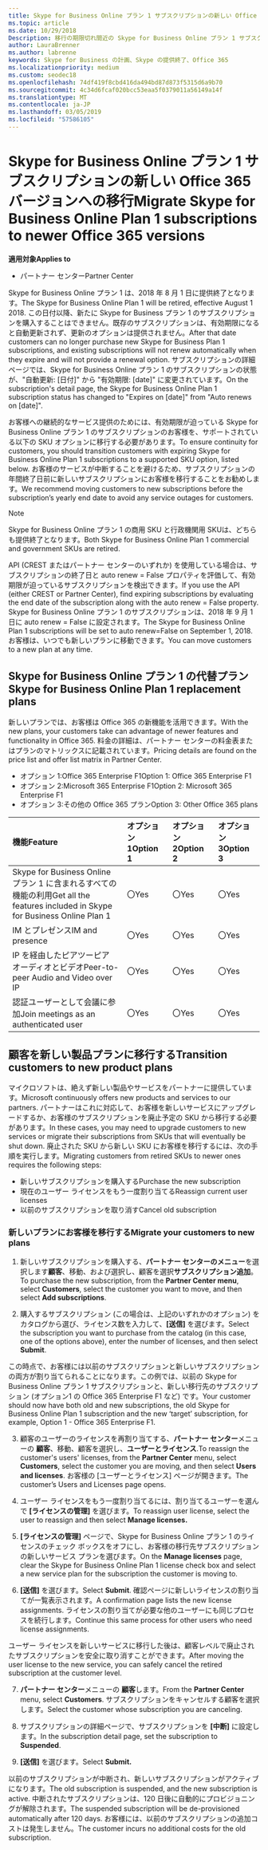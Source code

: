 ```yaml
---
title: Skype for Business Online プラン 1 サブスクリプションの新しい Office 365 バージョンへの移行 | パートナー センター
ms.topic: article
ms.date: 10/29/2018
Description: 移行の期限切れ間近の Skype for Business Online プラン 1 サブスクリプション サポートされている SKU のオプションをお客様。 サブスクリプションの年間の終了日より前に、の新しいサブスクリプションに顧客を移動することをお勧めします。
author: LauraBrenner
ms.author: labrenne
keywords: Skype for Business の計画、Skype の提供終了、Office 365
ms.localizationpriority: medium
ms.custom: seodec18
ms.openlocfilehash: 74df419f8cbd416da494bd87d873f5315d6a9b70
ms.sourcegitcommit: 4c34d6fcaf020bcc53eaa5f0379011a56149a14f
ms.translationtype: MT
ms.contentlocale: ja-JP
ms.lasthandoff: 03/05/2019
ms.locfileid: "57586105"
---
```

# <a name="migrate-skype-for-business-online-plan-1-subscriptions-to-newer-office-365-versions"></a><span data-ttu-id="c8cdb-105">Skype for Business Online プラン 1 サブスクリプションの新しい Office 365 バージョンへの移行</span><span class="sxs-lookup"><span data-stu-id="c8cdb-105">Migrate Skype for Business Online Plan 1 subscriptions to newer Office 365 versions</span></span>

<span data-ttu-id="c8cdb-106">**適用対象**</span><span class="sxs-lookup"><span data-stu-id="c8cdb-106">**Applies to**</span></span>

- <span data-ttu-id="c8cdb-107">パートナー センター</span><span class="sxs-lookup"><span data-stu-id="c8cdb-107">Partner Center</span></span>

<span data-ttu-id="c8cdb-108">Skype for Business Online プラン 1 は、2018 年 8 月 1 日に提供終了となります。</span><span class="sxs-lookup"><span data-stu-id="c8cdb-108">The Skype for Business Online Plan 1 will be retired, effective August 1 2018.</span></span> <span data-ttu-id="c8cdb-109">この日付以降、新たに Skype for Business プラン 1 のサブスクリプションを購入することはできません。既存のサブスクリプションは、有効期限になると自動更新されず、更新のオプションは提供されません。</span><span class="sxs-lookup"><span data-stu-id="c8cdb-109">After that date customers can no longer purchase new Skype for Business Plan 1 subscriptions, and existing subscriptions will not renew automatically when they expire and will not provide a renewal option.</span></span> <span data-ttu-id="c8cdb-110">サブスクリプションの詳細ページでは、Skype for Business Online プラン 1 のサブスクリプションの状態が、"自動更新: [日付]" から "有効期限: [date]" に変更されています。</span><span class="sxs-lookup"><span data-stu-id="c8cdb-110">On the subscription's detail page, the Skype for Business Online Plan 1 subscription status has changed to "Expires on [date]" from "Auto renews on [date]".</span></span>  

<span data-ttu-id="c8cdb-111">お客様への継続的なサービス提供のためには、有効期限が迫っている Skype for Business Online プラン 1 のサブスクリプションのお客様を、サポートされている以下の SKU オプションに移行する必要があります。</span><span class="sxs-lookup"><span data-stu-id="c8cdb-111">To ensure continuity for customers, you should transition customers with expiring Skype for Business Online Plan 1 subscriptions to a supported SKU option, listed below.</span></span> <span data-ttu-id="c8cdb-112">お客様のサービスが中断することを避けるため、サブスクリプションの年間終了日前に新しいサブスクリプションにお客様を移行することをお勧めします。</span><span class="sxs-lookup"><span data-stu-id="c8cdb-112">We recommend moving customers to new subscriptions before the subscription’s yearly end date to avoid any service outages for customers.</span></span> 

>[!NOTE]
><span data-ttu-id="c8cdb-113">Skype for Business Online プラン 1 の商用 SKU と行政機関用 SKUは、どちらも提供終了となります。</span><span class="sxs-lookup"><span data-stu-id="c8cdb-113">Both Skype for Business Online Plan 1 commercial and government SKUs are retired.</span></span>

<span data-ttu-id="c8cdb-114">API (CREST またはパートナー センターのいずれか) を使用している場合は、サブスクリプションの終了日と auto renew = False プロパティを評価して、有効期限が迫っているサブスクリプションを検出できます。</span><span class="sxs-lookup"><span data-stu-id="c8cdb-114">If you use the API (either CREST or Partner Center), find expiring subscriptions by evaluating the end date of the subscription along with the auto renew = False property.</span></span> <span data-ttu-id="c8cdb-115">Skype for Business Online プラン 1 のサブスクリプションは、2018 年 9 月 1 日に auto renew = False に設定されます。</span><span class="sxs-lookup"><span data-stu-id="c8cdb-115">The Skype for Business Online Plan 1 subscriptions will be set to auto renew=False on September 1, 2018.</span></span> <span data-ttu-id="c8cdb-116">お客様は、いつでも新しいプランに移動できます。</span><span class="sxs-lookup"><span data-stu-id="c8cdb-116">You can move customers to a new plan at any time.</span></span> 

## <a name="skype-for-business-online-plan-1-replacement-plans"></a><span data-ttu-id="c8cdb-117">Skype for Business Online プラン 1 の代替プラン</span><span class="sxs-lookup"><span data-stu-id="c8cdb-117">Skype for Business Online Plan 1 replacement plans</span></span>

<span data-ttu-id="c8cdb-118">新しいプランでは、お客様は Office 365 の新機能を活用できます。</span><span class="sxs-lookup"><span data-stu-id="c8cdb-118">With the new plans, your customers take can advantage of newer features and functionality in Office 365.</span></span> <span data-ttu-id="c8cdb-119">料金の詳細は、パートナー センターの料金表またはプランのマトリックスに記載されています。</span><span class="sxs-lookup"><span data-stu-id="c8cdb-119">Pricing details are found on the price list and offer list matrix in Partner Center.</span></span> 

- <span data-ttu-id="c8cdb-120">オプション 1:Office 365 Enterprise F1</span><span class="sxs-lookup"><span data-stu-id="c8cdb-120">Option 1: Office 365 Enterprise F1</span></span>
- <span data-ttu-id="c8cdb-121">オプション 2:Microsoft 365 Enterprise F1</span><span class="sxs-lookup"><span data-stu-id="c8cdb-121">Option 2: Microsoft 365 Enterprise F1</span></span>
- <span data-ttu-id="c8cdb-122">オプション 3:その他の Office 365 プラン</span><span class="sxs-lookup"><span data-stu-id="c8cdb-122">Option 3: Other Office 365 plans</span></span>

|<span data-ttu-id="c8cdb-123">**機能**</span><span class="sxs-lookup"><span data-stu-id="c8cdb-123">**Feature**</span></span>    |<span data-ttu-id="c8cdb-124">**オプション 1**</span><span class="sxs-lookup"><span data-stu-id="c8cdb-124">**Option 1**</span></span>   |<span data-ttu-id="c8cdb-125">**オプション 2**</span><span class="sxs-lookup"><span data-stu-id="c8cdb-125">**Option 2**</span></span>   |<span data-ttu-id="c8cdb-126">**オプション 3**</span><span class="sxs-lookup"><span data-stu-id="c8cdb-126">**Option 3**</span></span>   |
|:-----------------|:-----------------|:-------------|:------------|
|<span data-ttu-id="c8cdb-127">Skype for Business Online プラン 1 に含まれるすべての機能の利用</span><span class="sxs-lookup"><span data-stu-id="c8cdb-127">Get all the features included in Skype for Business Online Plan 1</span></span>|<span data-ttu-id="c8cdb-128">〇</span><span class="sxs-lookup"><span data-stu-id="c8cdb-128">Yes</span></span>   |<span data-ttu-id="c8cdb-129">〇</span><span class="sxs-lookup"><span data-stu-id="c8cdb-129">Yes</span></span>   |<span data-ttu-id="c8cdb-130">〇</span><span class="sxs-lookup"><span data-stu-id="c8cdb-130">Yes</span></span>   |
|<span data-ttu-id="c8cdb-131">IM とプレゼンス</span><span class="sxs-lookup"><span data-stu-id="c8cdb-131">IM and presence</span></span> |<span data-ttu-id="c8cdb-132">〇</span><span class="sxs-lookup"><span data-stu-id="c8cdb-132">Yes</span></span>   |<span data-ttu-id="c8cdb-133">〇</span><span class="sxs-lookup"><span data-stu-id="c8cdb-133">Yes</span></span>   |<span data-ttu-id="c8cdb-134">〇</span><span class="sxs-lookup"><span data-stu-id="c8cdb-134">Yes</span></span>   |
|<span data-ttu-id="c8cdb-135">IP を経由したピアツーピア オーディオとビデオ</span><span class="sxs-lookup"><span data-stu-id="c8cdb-135">Peer-to-peer Audio and Video over IP</span></span>|<span data-ttu-id="c8cdb-136">〇</span><span class="sxs-lookup"><span data-stu-id="c8cdb-136">Yes</span></span>   |<span data-ttu-id="c8cdb-137">〇</span><span class="sxs-lookup"><span data-stu-id="c8cdb-137">Yes</span></span>   |<span data-ttu-id="c8cdb-138">〇</span><span class="sxs-lookup"><span data-stu-id="c8cdb-138">Yes</span></span>   
|<span data-ttu-id="c8cdb-139">認証ユーザーとして会議に参加</span><span class="sxs-lookup"><span data-stu-id="c8cdb-139">Join meetings as an authenticated user</span></span>| <span data-ttu-id="c8cdb-140">〇</span><span class="sxs-lookup"><span data-stu-id="c8cdb-140">Yes</span></span>   |<span data-ttu-id="c8cdb-141">〇</span><span class="sxs-lookup"><span data-stu-id="c8cdb-141">Yes</span></span>   |<span data-ttu-id="c8cdb-142">〇</span><span class="sxs-lookup"><span data-stu-id="c8cdb-142">Yes</span></span>   |

## <a name="transition-customers-to-new-product-plans"></a><span data-ttu-id="c8cdb-143">顧客を新しい製品プランに移行する</span><span class="sxs-lookup"><span data-stu-id="c8cdb-143">Transition customers to new product plans</span></span>

<span data-ttu-id="c8cdb-144">マイクロソフトは、絶えず新しい製品やサービスをパートナーに提供しています。</span><span class="sxs-lookup"><span data-stu-id="c8cdb-144">Microsoft continuously offers new products and services to our partners.</span></span> <span data-ttu-id="c8cdb-145">パートナーはこれに対応して、お客様を新しいサービスにアップグレードするか、お客様のサブスクリプションを廃止予定の SKU から移行する必要があります。</span><span class="sxs-lookup"><span data-stu-id="c8cdb-145">In these cases, you may need to upgrade customers to new services or migrate their subscriptions from SKUs that will eventually be shut down.</span></span> <span data-ttu-id="c8cdb-146">廃止された SKU から新しい SKU にお客様を移行するには、次の手順を実行します。</span><span class="sxs-lookup"><span data-stu-id="c8cdb-146">Migrating customers from retired SKUs to newer ones requires the following steps:</span></span>

- <span data-ttu-id="c8cdb-147">新しいサブスクリプションを購入する</span><span class="sxs-lookup"><span data-stu-id="c8cdb-147">Purchase the new subscription</span></span>
- <span data-ttu-id="c8cdb-148">現在のユーザー ライセンスをもう一度割り当てる</span><span class="sxs-lookup"><span data-stu-id="c8cdb-148">Reassign current user licenses</span></span>
- <span data-ttu-id="c8cdb-149">以前のサブスクリプションを取り消す</span><span class="sxs-lookup"><span data-stu-id="c8cdb-149">Cancel old subscription</span></span>

### <a name="migrate-your-customers-to-new-plans"></a><span data-ttu-id="c8cdb-150">新しいプランにお客様を移行する</span><span class="sxs-lookup"><span data-stu-id="c8cdb-150">Migrate your customers to new plans</span></span>

1. <span data-ttu-id="c8cdb-151">新しいサブスクリプションを購入する、**パートナー センターのメニュー**を選択します**顧客**、移動、および選択し、顧客を選択**サブスクリプション追加**。</span><span class="sxs-lookup"><span data-stu-id="c8cdb-151">To purchase the new subscription, from the **Partner Center menu**, select **Customers**, select the customer you want to move, and then select **Add subscriptions**.</span></span>

2. <span data-ttu-id="c8cdb-152">購入するサブスクリプション (この場合は、上記のいずれかのオプション) をカタログから選び、ライセンス数を入力して、**[送信]** を選びます。</span><span class="sxs-lookup"><span data-stu-id="c8cdb-152">Select the subscription you want to purchase from the catalog (in this case, one of the options above), enter the number of licenses, and then select **Submit**.</span></span> 

<span data-ttu-id="c8cdb-153">この時点で、お客様には以前のサブスクリプションと新しいサブスクリプションの両方が割り当てられることになります。この例では、以前の Skype for Business Online プラン 1 サブスクリプションと、新しい移行先のサブスクリプション (オプション1 の Office 365 Enterprise F1 など) です。</span><span class="sxs-lookup"><span data-stu-id="c8cdb-153">Your customer should now have both old and new subscriptions, the old Skype for Business Online Plan 1  subscription and the new ‘target’ subscription, for example, Option 1 - Office 365 Enterprise F1.</span></span>

3. <span data-ttu-id="c8cdb-154">顧客のユーザーのライセンスを再割り当てする、**パートナー センター**メニューの **顧客**、移動、顧客を選択し、**ユーザーとライセンス**.</span><span class="sxs-lookup"><span data-stu-id="c8cdb-154">To reassign the customer's users' licenses, from the **Partner Center** menu, select **Customers**, select the customer you are moving, and then select **Users and licenses**.</span></span> <span data-ttu-id="c8cdb-155">お客様の [ユーザーとライセンス] ページが開きます。</span><span class="sxs-lookup"><span data-stu-id="c8cdb-155">The customer’s Users and Licenses page opens.</span></span>

4. <span data-ttu-id="c8cdb-156">ユーザー ライセンスをもう一度割り当てるには、割り当てるユーザーを選んで **[ライセンスの管理]** を選びます。</span><span class="sxs-lookup"><span data-stu-id="c8cdb-156">To reassign user license, select the user to reassign and then select **Manage licenses.**</span></span>

5. <span data-ttu-id="c8cdb-157">**[ライセンスの管理]** ページで、Skype for Business Online プラン 1 のライセンスのチェック ボックスをオフにし、お客様の移行先サブスクリプションの新しいサービス プランを選びます。</span><span class="sxs-lookup"><span data-stu-id="c8cdb-157">On the **Manage licenses** page, clear the Skype for Business Online Plan 1 license check box and select a new service plan for the subscription the customer is moving to.</span></span>

6. <span data-ttu-id="c8cdb-158">**[送信]** を選びます。</span><span class="sxs-lookup"><span data-stu-id="c8cdb-158">Select **Submit**.</span></span> <span data-ttu-id="c8cdb-159">確認ページに新しいライセンスの割り当てが一覧表示されます。</span><span class="sxs-lookup"><span data-stu-id="c8cdb-159">A confirmation page lists the new license assignments.</span></span> <span data-ttu-id="c8cdb-160">ライセンスの割り当てが必要な他のユーザーにも同じプロセスを続行します。</span><span class="sxs-lookup"><span data-stu-id="c8cdb-160">Continue this same process for other users who need license assignments.</span></span>

<span data-ttu-id="c8cdb-161">ユーザー ライセンスを新しいサービスに移行した後は、顧客レベルで廃止されたサブスクリプションを安全に取り消すことができます。</span><span class="sxs-lookup"><span data-stu-id="c8cdb-161">After moving the user license to the new service, you can safely cancel the retired subscription at the customer level.</span></span>

7. <span data-ttu-id="c8cdb-162">**パートナー センター**メニューの **顧客**します。</span><span class="sxs-lookup"><span data-stu-id="c8cdb-162">From the **Partner Center** menu, select **Customers**.</span></span> <span data-ttu-id="c8cdb-163">サブスクリプションをキャンセルする顧客を選択します。</span><span class="sxs-lookup"><span data-stu-id="c8cdb-163">Select the customer whose subscription you are canceling.</span></span>

8. <span data-ttu-id="c8cdb-164">サブスクリプションの詳細ページで、サブスクリプションを **[中断]** に設定します。</span><span class="sxs-lookup"><span data-stu-id="c8cdb-164">In the subscription detail page, set the subscription to **Suspended**.</span></span>

9. <span data-ttu-id="c8cdb-165">**[送信]** を選びます。</span><span class="sxs-lookup"><span data-stu-id="c8cdb-165">Select **Submit.**</span></span>

<span data-ttu-id="c8cdb-166">以前のサブスクリプションが中断され、新しいサブスクリプションがアクティブになります。</span><span class="sxs-lookup"><span data-stu-id="c8cdb-166">The old subscription is suspended, and the new subscription is active.</span></span> <span data-ttu-id="c8cdb-167">中断されたサブスクリプションは、120 日後に自動的にプロビジョニングが解除されます。</span><span class="sxs-lookup"><span data-stu-id="c8cdb-167">The suspended subscription will be de-provisioned automatically after 120 days.</span></span> <span data-ttu-id="c8cdb-168">お客様には、以前のサブスクリプションの追加コストは発生しません。</span><span class="sxs-lookup"><span data-stu-id="c8cdb-168">The customer incurs no additional costs for the old subscription.</span></span>

